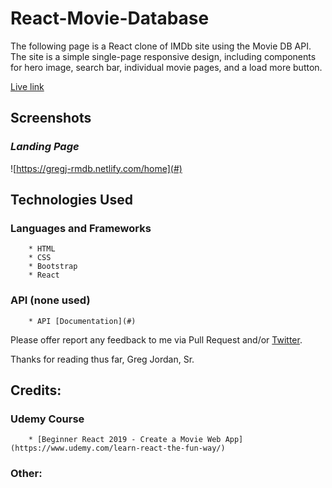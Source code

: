 # React-Movie-Database
The following page is a React clone of IMDb site using the Movie DB API. The site is a simple single-page responsive design, including components for hero image, search bar, individual movie pages, and a load more button. 

[Live link](https://gregj-rmdb.netlify.com)

## Screenshots

### _Landing Page_
![https://gregj-rmdb.netlify.com/home](#)

## Technologies Used

### Languages and Frameworks
		* HTML
		* CSS
		* Bootstrap
		* React
   
### API (none used)
		* API [Documentation](#)

Please offer report any feedback to me via Pull Request and/or [Twitter](https://twitter.com/Abdul_Qadir41).

Thanks for reading thus far,
Greg Jordan, Sr.


## Credits:

### Udemy Course 
		* [Beginner React 2019 - Create a Movie Web App] (https://www.udemy.com/learn-react-the-fun-way/)

### Other:
